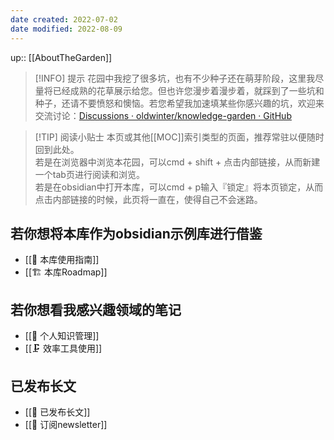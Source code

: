 ```yaml
---
date created: 2022-07-02
date modified: 2022-08-09
---
```


up:: [[AboutTheGarden]]

> [!INFO] 提示
> 花园中我挖了很多坑，也有不少种子还在萌芽阶段，这里我尽量将已经成熟的花草展示给您。但也许您漫步着漫步着，就踩到了一些坑和种子，还请不要愤怒和懊恼。若您希望我加速填某些你感兴趣的坑，欢迎来交流讨论：[Discussions · oldwinter/knowledge-garden · GitHub](https://github.com/oldwinter/knowledge-garden/discussions)

> [!TIP] 阅读小贴士
> 本页或其他[[MOC]]索引类型的页面，推荐常驻以便随时回到此处。   
> 若是在浏览器中浏览本花园，可以cmd + shift + 点击内部链接，从而新建一个tab页进行阅读和浏览。   
> 若是在obsidian中打开本库，可以cmd + p输入『锁定』将本页锁定，从而点击内部链接的时候，此页将一直在，使得自己不会迷路。  

## 若你想将本库作为obsidian示例库进行借鉴

- [[🧰 本库使用指南]]
- [[🏗 本库Roadmap]]

## 若你想看我感兴趣领域的笔记

- [[🧀 个人知识管理]]
- [[🗜 效率工具使用]]

## 已发布长文

- [[🏹 已发布长文]]
- [[📩 订阅newsletter]]

